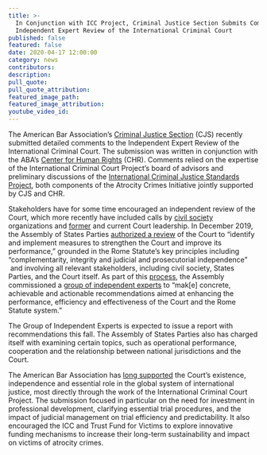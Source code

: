 ```yaml
---
title: >-
  In Conjunction with ICC Project, Criminal Justice Section Submits Comments to
  Independent Expert Review of the International Criminal Court
published: false
featured: false
date: 2020-04-17 12:00:00
category: news
contributors:
description:
pull_quote:
pull_quote_attribution:
featured_image_path:
featured_image_attribution:
youtube_video_id:
---
```


The American Bar Association’s [Criminal Justice Section](https://www.americanbar.org/groups/criminal_justice/) (CJS) recently submitted detailed comments to the Independent Expert Review of the International Criminal Court. The submission was written in conjunction with the ABA’s [Center for Human Rights](https://www.americanbar.org/groups/human_rights/) (CHR). Comments relied on the expertise of the International Criminal Court Project’s board of advisors and preliminary discussions of the [International Criminal Justice Standards Project](https://www.americanbar.org/groups/criminal_justice/committees/taskforces/), both components of the Atrocity Crimes Initiative jointly supported by CJS and CHR.

Stakeholders have for some time encouraged an independent review of the Court, which more recently have included calls by [civil society](http://coalitionfortheicc.org/review-icc-and-rome-statute-system-2020-0) organizations and [former](https://www.atlanticcouncil.org/blogs/new-atlanticist/the-international-criminal-court-needs-fixing/) and current Court leadership. In December 2019, the Assembly of States Parties [authorized a review](https://asp.icc-cpi.int/iccdocs/asp_docs/ASP18/ICC-ASP-18-Res7-ENG-ICC-Review-resolution-17Dec19-1530.cln.pdf) of the Court to “identify and implement measures to strengthen the Court and improve its performance,” grounded in the Rome Statute’s key principles including “complementarity, integrity and judicial and prosecutorial independence” &nbsp;and involving all relevant stakeholders, including civil society, States Parties, and the Court itself. As part of this [process](https://asp.icc-cpi.int/en_menus/asp/sessions/documentation/19th%20session/pages/review.aspx), the Assembly commissioned a [group of independent experts](https://asp.icc-cpi.int/iccdocs/asp_docs/ASP18/ICC-ASP-18-Res7-ENG.pdf#page=10) to “mak\[e\] concrete, achievable and actionable recommendations aimed at enhancing the performance, efficiency and effectiveness of the Court and the Rome Statute system.”

The Group of Independent Experts is expected to issue a report with recommendations this fall. The Assembly of States Parties also has charged itself with examining certain topics, such as operational performance, cooperation and the relationship between national jurisdictions and the Court.

The American Bar Association has [long supported](https://www.aba-icc.org/the-aba-icc-project/aba-policy-on-the-icc/) the Court’s existence, independence and essential role in the global system of international justice, most directly through the work of the International Criminal Court Project. The submission focused in particular on the need for investment in professional development, clarifying essential trial procedures, and the impact of judicial management on trial efficiency and predictability. It also encouraged the ICC and Trust Fund for Victims to explore innovative funding mechanisms to increase their long-term sustainability and impact on victims of atrocity crimes.